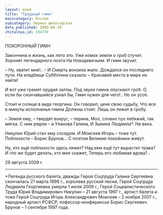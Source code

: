 ```yaml
---
layout: poem
title: "Траурный гимн"
maincategory: Поэзия
subcategory: Лирика философская
date_published: 2009-08-30
chitalnya_id: 104739
---
```




ПОХОРОННЫЙ ГИМН

Закончена и жизнь, как лето это.
Уже комок земли о гроб стучит.
Хоронят легендарного поэта
На Новодевичьем. И гимн звучит.

– Ну, хватит мне!.. – И Смерть вонзила жало.
Дождался он последнего пути.
На кладбище Субботина сказала:
– Красивей места в мире не найти!

И вот уже гремят орудий залпы,
Под звуки гимна опускают гроб.
О, если бы скончавшийся узнал бы,
Гимн нужен для чего!.. Но он усоп.

Стоит и солнце в виде георгина.
Он говорил, ценя свою судьбу,
Что все в минуты исполненья гимна
Должны стоят. Лишь он лежит в гробу.

– Земля ему, – твердят вокруг, – перина,
Мол, словно пух лебяжий, так мягка.
С ним рядом – и Уланова Галина,
И Зыкина Людмила\*. На века.

Никулин Юрий стал ему соседом.
И Моисеев Игорь – тоже тут.
Поблизости – Борис Брунов… С поэтом
Великие покойники живут.

Ну, кто ещё поблизости здесь ляжет?
Над кем ещё тут вырастит трава?
И что же будет делать, кто мне скажет,
Теперь его любимая вдова?..

29 августа 2009 г.
________________________
\*Легенда русского балета, дважды Герой Соцтруда Галина Сергеевна скончалась 21 марта 1998 г., королева русской песни, Герой Соцтруда Людмила Георгиевна умерла 1 июля 2009 г., Герой Социалистического Труда Юрий Владимирович Никулин – 21 августа 1997 г., артист балета и тоже Герой Соцтруда Игорь Александрович Моисеев – 2 ноября 2007 г., народный артист РСФСР, пофессор-конферансье Борис Сергеевич Брунов – 1 сентября 1997 года.







